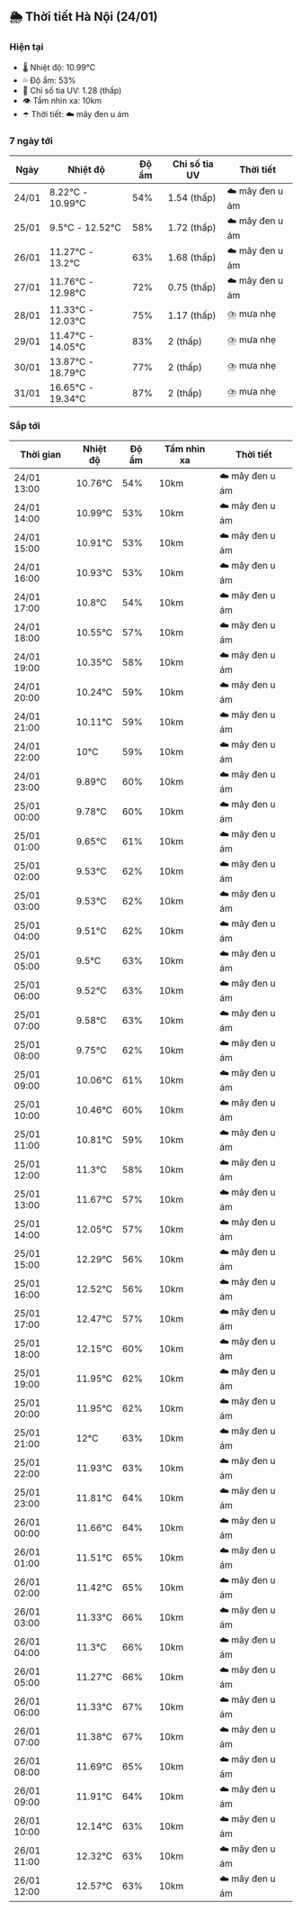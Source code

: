 ## 🌦️ Thời tiết Hà Nội (24/01)

### Hiện tại

- 🌡️ Nhiệt độ: 10.99℃
- 💦 Độ ẩm: 53%
- 🌟 Chỉ số tia UV: 1.28 (thấp)
- 👁️ Tầm nhìn xa: 10km
- ☂️ Thời tiết: ☁️ mây đen u ám

### 7 ngày tới

| Ngày | Nhiệt độ | Độ ẩm | Chỉ số tia UV | Thời tiết |
| --- | --- | --- | --- | --- |
| 24/01 | 8.22℃ - 10.99℃ | 54% | 1.54 (thấp) | ☁️ mây đen u ám |
| 25/01 | 9.5℃ - 12.52℃ | 58% | 1.72 (thấp) | ☁️ mây đen u ám |
| 26/01 | 11.27℃ - 13.2℃ | 63% | 1.68 (thấp) | ☁️ mây đen u ám |
| 27/01 | 11.76℃ - 12.98℃ | 72% | 0.75 (thấp) | ☁️ mây đen u ám |
| 28/01 | 11.33℃ - 12.03℃ | 75% | 1.17 (thấp) | ⛈️ mưa nhẹ |
| 29/01 | 11.47℃ - 14.05℃ | 83% | 2 (thấp) | ⛈️ mưa nhẹ |
| 30/01 | 13.87℃ - 18.79℃ | 77% | 2 (thấp) | ⛈️ mưa nhẹ |
| 31/01 | 16.65℃ - 19.34℃ | 87% | 2 (thấp) | ⛈️ mưa nhẹ |

### Sắp tới

| Thời gian | Nhiệt độ | Độ ẩm | Tầm nhìn xa | Thời tiết |
| --- | --- | --- | --- | --- |
| 24/01 13:00 | 10.76℃ | 54% | 10km | ☁️ mây đen u ám |
| 24/01 14:00 | 10.99℃ | 53% | 10km | ☁️ mây đen u ám |
| 24/01 15:00 | 10.91℃ | 53% | 10km | ☁️ mây đen u ám |
| 24/01 16:00 | 10.93℃ | 53% | 10km | ☁️ mây đen u ám |
| 24/01 17:00 | 10.8℃ | 54% | 10km | ☁️ mây đen u ám |
| 24/01 18:00 | 10.55℃ | 57% | 10km | ☁️ mây đen u ám |
| 24/01 19:00 | 10.35℃ | 58% | 10km | ☁️ mây đen u ám |
| 24/01 20:00 | 10.24℃ | 59% | 10km | ☁️ mây đen u ám |
| 24/01 21:00 | 10.11℃ | 59% | 10km | ☁️ mây đen u ám |
| 24/01 22:00 | 10℃ | 59% | 10km | ☁️ mây đen u ám |
| 24/01 23:00 | 9.89℃ | 60% | 10km | ☁️ mây đen u ám |
| 25/01 00:00 | 9.78℃ | 60% | 10km | ☁️ mây đen u ám |
| 25/01 01:00 | 9.65℃ | 61% | 10km | ☁️ mây đen u ám |
| 25/01 02:00 | 9.53℃ | 62% | 10km | ☁️ mây đen u ám |
| 25/01 03:00 | 9.53℃ | 62% | 10km | ☁️ mây đen u ám |
| 25/01 04:00 | 9.51℃ | 62% | 10km | ☁️ mây đen u ám |
| 25/01 05:00 | 9.5℃ | 63% | 10km | ☁️ mây đen u ám |
| 25/01 06:00 | 9.52℃ | 63% | 10km | ☁️ mây đen u ám |
| 25/01 07:00 | 9.58℃ | 63% | 10km | ☁️ mây đen u ám |
| 25/01 08:00 | 9.75℃ | 62% | 10km | ☁️ mây đen u ám |
| 25/01 09:00 | 10.06℃ | 61% | 10km | ☁️ mây đen u ám |
| 25/01 10:00 | 10.46℃ | 60% | 10km | ☁️ mây đen u ám |
| 25/01 11:00 | 10.81℃ | 59% | 10km | ☁️ mây đen u ám |
| 25/01 12:00 | 11.3℃ | 58% | 10km | ☁️ mây đen u ám |
| 25/01 13:00 | 11.67℃ | 57% | 10km | ☁️ mây đen u ám |
| 25/01 14:00 | 12.05℃ | 57% | 10km | ☁️ mây đen u ám |
| 25/01 15:00 | 12.29℃ | 56% | 10km | ☁️ mây đen u ám |
| 25/01 16:00 | 12.52℃ | 56% | 10km | ☁️ mây đen u ám |
| 25/01 17:00 | 12.47℃ | 57% | 10km | ☁️ mây đen u ám |
| 25/01 18:00 | 12.15℃ | 60% | 10km | ☁️ mây đen u ám |
| 25/01 19:00 | 11.95℃ | 62% | 10km | ☁️ mây đen u ám |
| 25/01 20:00 | 11.95℃ | 62% | 10km | ☁️ mây đen u ám |
| 25/01 21:00 | 12℃ | 63% | 10km | ☁️ mây đen u ám |
| 25/01 22:00 | 11.93℃ | 63% | 10km | ☁️ mây đen u ám |
| 25/01 23:00 | 11.81℃ | 64% | 10km | ☁️ mây đen u ám |
| 26/01 00:00 | 11.66℃ | 64% | 10km | ☁️ mây đen u ám |
| 26/01 01:00 | 11.51℃ | 65% | 10km | ☁️ mây đen u ám |
| 26/01 02:00 | 11.42℃ | 65% | 10km | ☁️ mây đen u ám |
| 26/01 03:00 | 11.33℃ | 66% | 10km | ☁️ mây đen u ám |
| 26/01 04:00 | 11.3℃ | 66% | 10km | ☁️ mây đen u ám |
| 26/01 05:00 | 11.27℃ | 66% | 10km | ☁️ mây đen u ám |
| 26/01 06:00 | 11.33℃ | 67% | 10km | ☁️ mây đen u ám |
| 26/01 07:00 | 11.38℃ | 67% | 10km | ☁️ mây đen u ám |
| 26/01 08:00 | 11.69℃ | 65% | 10km | ☁️ mây đen u ám |
| 26/01 09:00 | 11.91℃ | 64% | 10km | ☁️ mây đen u ám |
| 26/01 10:00 | 12.14℃ | 63% | 10km | ☁️ mây đen u ám |
| 26/01 11:00 | 12.32℃ | 63% | 10km | ☁️ mây đen u ám |
| 26/01 12:00 | 12.57℃ | 63% | 10km | ☁️ mây đen u ám |
